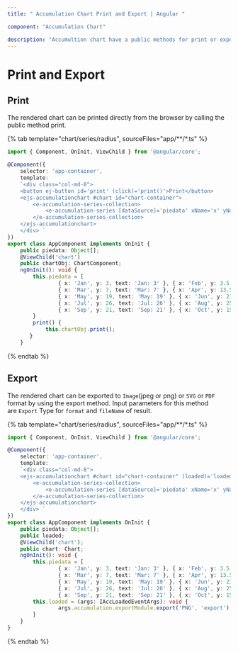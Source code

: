 ```yaml
---
title: " Accumulation Chart Print and Export | Angular "

component: "Accumulation Chart"

description: "Accumultion chart have a public methods for print or export the rendered chart"
---
```


# Print and Export

## Print

The rendered chart can be printed directly from the browser by calling the public method print.

{% tab template="chart/series/radius", sourceFiles="app/**/*.ts" %}

```typescript
import { Component, OnInit, ViewChild } from '@angular/core';

@Component({
    selector: 'app-container',
    template:
    `<div class="col-md-8">
    <button ej-button id='print' (click)='print()'>Print</button>
    <ejs-accumulationchart #chart id="chart-container">
        <e-accumulation-series-collection>
            <e-accumulation-series [dataSource]='piedata' xName='x' yName='y' radius="100%"></e-accumulation-series>
        </e-accumulation-series-collection>
    </ejs-accumulationchart>
    </div> `
})
export class AppComponent implements OnInit {
    public piedata: Object[];
    @ViewChild('chart')
    public chartObj: ChartComponent;
    ngOnInit(): void {
        this.piedata = [
                { x: 'Jan', y: 3, text: 'Jan: 3' }, { x: 'Feb', y: 3.5, text: 'Feb: 3.5' },
                { x: 'Mar', y: 7, text: 'Mar: 7' }, { x: 'Apr', y: 13.5, text: 'Apr: 13.5' },
                { x: 'May', y: 19, text: 'May: 19' }, { x: 'Jun', y: 23.5, text: 'Jun: 23.5' },
                { x: 'Jul', y: 26, text: 'Jul: 26' }, { x: 'Aug', y: 25, text: 'Aug: 25' },
                { x: 'Sep', y: 21, text: 'Sep: 21' }, { x: 'Oct', y: 15, text: 'Oct: 15' }];
        }
        print() {
            this.chartObj.print();
       }
    }
```

{% endtab %}

## Export

The rendered chart can be exported to `Image`(jpeg or png) or `SVG` or `PDF` format by using the export method.
Input parameters for this method are `Export` Type for `format` and `fileName` of result.

{% tab template="chart/series/radius", sourceFiles="app/**/*.ts" %}

```typescript
import { Component, OnInit, ViewChild } from '@angular/core';

@Component({
    selector: 'app-container',
    template:
    `<div class="col-md-8">
    <ejs-accumulationchart #chart id="chart-container" (loaded)='loaded($event)'>
        <e-accumulation-series-collection>
            <e-accumulation-series [dataSource]='piedata' xName='x' yName='y' radius="100%"></e-accumulation-series>
        </e-accumulation-series-collection>
    </ejs-accumulationchart>
    </div> `
})
export class AppComponent implements OnInit {
    public piedata: Object[];
    public loaded;
    @ViewChild('chart');
    public chart: Chart;
    ngOnInit(): void {
        this.piedata = [
                { x: 'Jan', y: 3, text: 'Jan: 3' }, { x: 'Feb', y: 3.5, text: 'Feb: 3.5' },
                { x: 'Mar', y: 7, text: 'Mar: 7' }, { x: 'Apr', y: 13.5, text: 'Apr: 13.5' },
                { x: 'May', y: 19, text: 'May: 19' }, { x: 'Jun', y: 23.5, text: 'Jun: 23.5' },
                { x: 'Jul', y: 26, text: 'Jul: 26' }, { x: 'Aug', y: 25, text: 'Aug: 25' },
                { x: 'Sep', y: 21, text: 'Sep: 21' }, { x: 'Oct', y: 15, text: 'Oct: 15' }];
        this.loaded = (args: IAccLoadedEventArgs): void {
                args.accumulation.exportModule.export('PNG', 'export');
        }
    }
}
```

{% endtab %}
